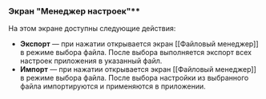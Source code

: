 ### Экран "Менеджер настроек"**

На этом экране доступны следующие действия:
- **Экспорт** — при нажатии открывается экран [[Файловый менеджер]] в режиме выбора файла. После выбора выполняется экспорт всех настроек приложения в указанный файл.
- **Импорт** — при нажатии открывается экран [[Файловый менеджер]] в режиме выбора файла. После выбора настройки из выбранного файла импортируются и применяются в приложении.